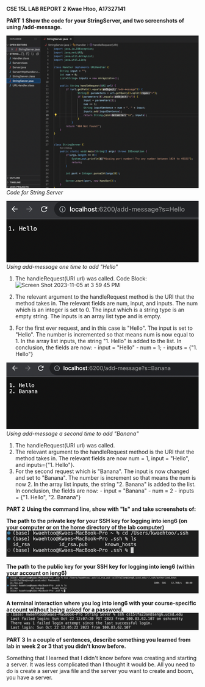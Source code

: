 **CSE 15L LAB REPORT 2**
**Kwae Htoo, A17327141**

**PART 1**
**Show the code for your StringServer, and two screenshots of using /add-message.**

![Image](part_1_1.png)
*Code for String Server*

![Image](part_1_2.png)
*Using add-message one time to add "Hello"*
1. The handleRequest(URI url) was called.
   Code Block:
   <img width="522" alt="Screen Shot 2023-11-05 at 3 59 45 PM" src="https://github.com/verylemons/cse15l-lab-reports/assets/116234889/f92d06ec-cc4f-406b-aabd-7d8c98a2cfb8">

   
2. The relevant argument to the handleRequest method is the URI that the method takes in. The relevant fields are num, input, and inputs.      The num which is an integer is set to 0. The input which is a string type is an empty string. The inputs is an array list type and is 
   empty.
3. For the first ever request, and in this case is "Hello". The input is set to "Hello". The number is incremented so that means num is now 
   equal to 1. In the array list inputs, the string "1. Hello" is added to the list. In conclusion, the fields are now:
       - input = "Hello"
       - num = 1;
       - inputs = {"1. Hello"}

![Image](part_1_3.png)
*Using add-message a second time to add "Banana"*
1. The handleRequest(URI url) was called.
2. The relevant argument to the handleRequest method is the URI that the method takes in. The relevant fields are now num = 1,
   input = "Hello", and inputs={"1. Hello"}.
3. For the second request which is "Banana". The input is now changed and set to "Banana". The number is increment so that means the num is 
   now 2. In the array list inputs, the string "2. Banana" is added to the list. In conclusion, the fields are now:
       - input = "Banana"
       - num = 2
       - inputs = {"1. Hello", "2. Banana"}

**PART 2**
**Using the command line, show with "ls" and take screenshots of:**

**The path to the private key for your SSH key for logging into ieng6 (on your computer or on the home directory of the lab computer)**
![Image](part_2_1.png)

**The path to the public key for your SSH key for logging into ieng6 (within your account on ieng6)**
![Image](part_2_2.png)

**A terminal interaction where you log into ieng6 with your course-specific account without being asked for a password.**
![Image](part_2_3.png)

**PART 3**
**In a couple of sentences, describe something you learned from lab in week 2 or 3 that you didn’t know before.**

Something that I learned that I didn't know before was creating and starting a server. It was less complicated than I thought it would be. All you need to do is create a server java file and the server you want to create and boom, you have a server.
